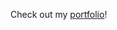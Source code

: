 Check out my [portfolio](https://8d6985e1-5edb-406a-ac54-dd3cdfddade5-00-6ors09mwc149.sisko.replit.dev/)!

